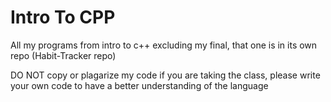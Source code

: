 # Intro To CPP
All my programs from intro to c++  excluding my final, that one is in its own repo (Habit-Tracker repo)

DO NOT copy or plagarize my code if you are taking the class, please write your own code to have a better understanding of the language
